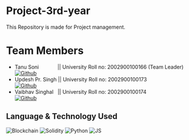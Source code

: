 # Project-3rd-year
This Repository is made for Project management.

# Team Members
- Tanu Soni &nbsp;&nbsp;&nbsp;&nbsp;&nbsp;&nbsp;&nbsp;&nbsp;&nbsp;&nbsp;&nbsp;&nbsp;|| University Roll no: 2002900100166 (Team Leader) &nbsp;[![Github](https://img.shields.io/badge/GitHub-100000?style=for-the-badge&logo=github&logoColor=white)](https://github.com/tanus786)
- Updesh Pr. Singh || University Roll no: 2002900100173 &nbsp;&nbsp;&nbsp;&nbsp;&nbsp;&nbsp;&nbsp;&nbsp;&nbsp;&nbsp;&nbsp;&nbsp;&nbsp;&nbsp;&nbsp;&nbsp;&nbsp;&nbsp;&nbsp;&nbsp;&nbsp;&nbsp;&nbsp;&nbsp;[![Github](https://img.shields.io/badge/GitHub-100000?style=for-the-badge&logo=github&logoColor=white)](https://github.com/updesh126)
- Vaibhav Singhal  &nbsp;&nbsp;|| University Roll no: 2002900100174 &nbsp;&nbsp;&nbsp;&nbsp;&nbsp;&nbsp;&nbsp;&nbsp;&nbsp;&nbsp;&nbsp;&nbsp;&nbsp;&nbsp;&nbsp;&nbsp;&nbsp;&nbsp;&nbsp;&nbsp;&nbsp;&nbsp;&nbsp;&nbsp;[![Github](https://img.shields.io/badge/GitHub-100000?style=for-the-badge&logo=github&logoColor=white)]()

## Language & Technology Used
![Blockchain](https://img.shields.io/badge/Blockchain-2F3134?style=for-the-badge&logo=hyperledger&logoColor=white)
![Solidity](https://img.shields.io/badge/Solidity-e6e6e6?style=for-the-badge&logo=solidity&logoColor=black)
![Python](https://img.shields.io/badge/Python-FFD43B?style=for-the-badge&logo=python&logoColor=blue)
![JS](https://img.shields.io/badge/JavaScript-323330?style=for-the-badge&logo=javascript&logoColor=F7DF1E)

